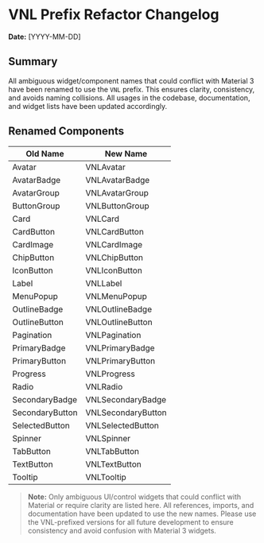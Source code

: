 # VNL Prefix Refactor Changelog

**Date:** [YYYY-MM-DD]

## Summary
All ambiguous widget/component names that could conflict with Material 3 have been renamed to use the `VNL` prefix. This ensures clarity, consistency, and avoids naming collisions. All usages in the codebase, documentation, and widget lists have been updated accordingly.

## Renamed Components

| Old Name            | New Name              |
|---------------------|----------------------|
| Avatar              | VNLAvatar            |
| AvatarBadge         | VNLAvatarBadge       |
| AvatarGroup         | VNLAvatarGroup       |
| ButtonGroup         | VNLButtonGroup       |
| Card                | VNLCard              |
| CardButton          | VNLCardButton        |
| CardImage           | VNLCardImage         |
| ChipButton          | VNLChipButton        |
| IconButton          | VNLIconButton        |
| Label               | VNLLabel             |
| MenuPopup           | VNLMenuPopup         |
| OutlineBadge        | VNLOutlineBadge      |
| OutlineButton       | VNLOutlineButton     |
| Pagination          | VNLPagination        |
| PrimaryBadge        | VNLPrimaryBadge      |
| PrimaryButton       | VNLPrimaryButton     |
| Progress            | VNLProgress          |
| Radio               | VNLRadio             |
| SecondaryBadge      | VNLSecondaryBadge    |
| SecondaryButton     | VNLSecondaryButton   |
| SelectedButton      | VNLSelectedButton    |
| Spinner             | VNLSpinner           |
| TabButton           | VNLTabButton         |
| TextButton          | VNLTextButton        |
| Tooltip             | VNLTooltip           |

> **Note:** Only ambiguous UI/control widgets that could conflict with Material or require clarity are listed here. All references, imports, and documentation have been updated to use the new names. Please use the VNL-prefixed versions for all future development to ensure consistency and avoid confusion with Material 3 widgets. 